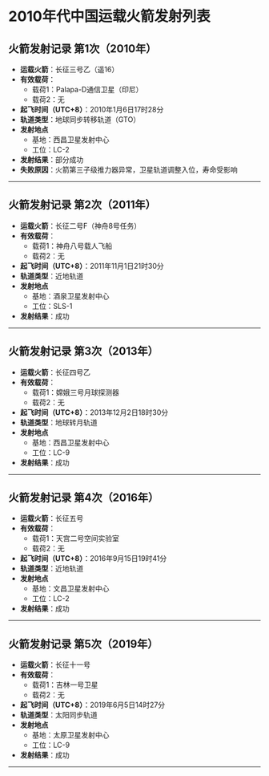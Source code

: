 <!--
 * @Author: blueWALL-E
 * @Date: 2025-06-23 15:03:38
 * @LastEditTime: 2025-06-24 15:21:21
 * @FilePath: \Chinese Aerospace History\中国火箭发射统计-模板.md
 * @Description: 年代中国运载火箭发射列表
 * @Wearing:  Read only, do not modify place!!! 
 * @Shortcut keys:  ctrl+alt+/ ctrl+alt+z
-->

# 2010年代中国运载火箭发射列表

## 火箭发射记录 第1次（2010年）

- **运载火箭**：长征三号乙（遥16）
- **有效载荷**：
  - 载荷1：Palapa-D通信卫星（印尼）
  - 载荷2：无
- **起飞时间（UTC+8）**：2010年1月6日17时28分
- **轨道类型**：地球同步转移轨道（GTO）
- **发射地点**
  - 基地：西昌卫星发射中心
  - 工位：LC-2
- **发射结果**：部分成功
- **失败原因**：火箭第三子级推力器异常，卫星轨道调整入位，寿命受影响

---

## 火箭发射记录 第2次（2011年）

- **运载火箭**：长征二号F（神舟8号任务）
- **有效载荷**：
  - 载荷1：神舟八号载人飞船
  - 载荷2：无
- **起飞时间（UTC+8）**：2011年11月1日21时30分
- **轨道类型**：近地轨道
- **发射地点**
  - 基地：酒泉卫星发射中心
  - 工位：SLS-1
- **发射结果**：成功

---

## 火箭发射记录 第3次（2013年）

- **运载火箭**：长征四号乙
- **有效载荷**：
  - 载荷1：嫦娥三号月球探测器
  - 载荷2：无
- **起飞时间（UTC+8）**：2013年12月2日18时30分
- **轨道类型**：地球转月轨道
- **发射地点**
  - 基地：西昌卫星发射中心
  - 工位：LC-9
- **发射结果**：成功

---

## 火箭发射记录 第4次（2016年）

- **运载火箭**：长征五号
- **有效载荷**：
  - 载荷1：天宫二号空间实验室
  - 载荷2：无
- **起飞时间（UTC+8）**：2016年9月15日19时41分
- **轨道类型**：近地轨道
- **发射地点**
  - 基地：文昌卫星发射中心
  - 工位：LC-2
- **发射结果**：成功

---

## 火箭发射记录 第5次（2019年）

- **运载火箭**：长征十一号
- **有效载荷**：
  - 载荷1：吉林一号卫星
  - 载荷2：无
- **起飞时间（UTC+8）**：2019年6月5日14时27分
- **轨道类型**：太阳同步轨道
- **发射地点**
  - 基地：太原卫星发射中心
  - 工位：LC-9
- **发射结果**：成功

---
